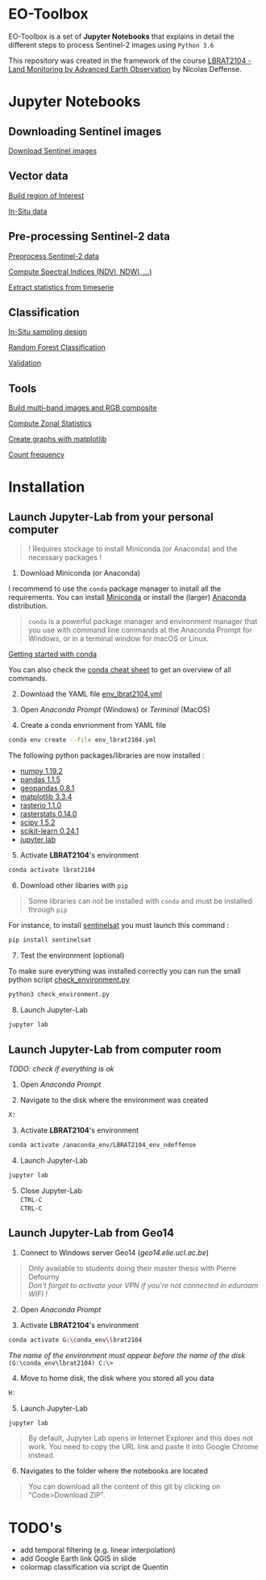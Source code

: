 # EO-Toolbox

EO-Toolbox is a set of **Jupyter Notebooks** that explains in detail the different steps to process Sentinel-2 images using `Python 3.6`

This repository was created in the framework of the course [LBRAT2104 - Land Monitoring by Advanced Earth Observation](https://uclouvain.be/cours-2021-lbrat2104) by Nicolas Deffense.


# Jupyter Notebooks

## Downloading Sentinel images

[Download Sentinel images](https://nicolasdeffense.github.io/eo-toolbox/notebooks_teaching/html/download_images.html)

## Vector data

[Build region of Interest](https://nicolasdeffense.github.io/eo-toolbox/notebooks_teaching/html/region_of_interest.html)

[In-Situ data](https://nicolasdeffense.github.io/eo-toolbox/notebooks_teaching/html/in_situ.html)

## Pre-processing Sentinel-2 data

[Preprocess Sentinel-2 data](https://nicolasdeffense.github.io/eo-toolbox/notebooks_teaching/html/sentinel_2_prepro.html)

[Compute Spectral Indices (NDVI, NDWI, ...)](https://nicolasdeffense.github.io/eo-toolbox/notebooks_teaching/html/spectral_indices.html)

[Extract statistics from timeserie](https://nicolasdeffense.github.io/eo-toolbox/notebooks_teaching/html/extract_stats_timeserie.html)

## Classification

[In-Situ sampling design](https://nicolasdeffense.github.io/eo-toolbox/notebooks_teaching/html/in_situ_sampling_design.html)

[Random Forest Classification](https://nicolasdeffense.github.io/eo-toolbox/notebooks_teaching/html/random_forest_classification.html)

[Validation](https://nicolasdeffense.github.io/eo-toolbox/notebooks_teaching/html/validation.html)

## Tools

[Build multi-band images and RGB composite](https://nicolasdeffense.github.io/eo-toolbox/notebooks_teaching/html/multiband_raster.html)

[Compute Zonal Statistics](https://nicolasdeffense.github.io/eo-toolbox/notebooks_teaching/html/zonal_stats.html)

[Create graphs with matplotlib](https://nicolasdeffense.github.io/eo-toolbox/notebooks_teaching/html/graphics.html)

[Count frequency](https://nicolasdeffense.github.io/eo-toolbox/notebooks_teaching/html/count_frequency_pixels.html)


# Installation

## Launch Jupyter-Lab from your personal computer

> ! Requires stockage to install Miniconda (or Anaconda) and the necessary packages !

1. Download Miniconda (or Anaconda)  

I recommend to use the `conda` package manager to install all the requirements. You can install [Miniconda](https://docs.conda.io/en/latest/miniconda.html) or install the (larger) [Anaconda](https://www.anaconda.com/products/individual) distribution.

> `conda` is a powerful package manager and environment manager that you use with command line commands at the Anaconda Prompt for Windows, or in a terminal window for macOS or Linux.

[Getting started with conda](https://conda.io/projects/conda/en/latest/user-guide/getting-started.html)

You can also check the [conda cheat sheet](cheat_sheets/conda_cheat_sheet.pdf) to get an overview of all commands.

2. Download the YAML file [env_lbrat2104.yml](installation/env_lbrat2104.yml)

3. Open *Anaconda Prompt* (Windows) or *Terminal* (MacOS)

4. Create a conda envrionment from YAML file
```sh
conda env create --file env_lbrat2104.yml
```

The following python packages/libraries are now installed :
- [numpy 1.19.2](https://numpy.org)
- [pandas 1.1.5](https://pandas.pydata.org)
- [geopandas 0.8.1](https://geopandas.org/)
- [matplotlib 3.3.4](https://matplotlib.org)
- [rasterio 1.1.0](https://rasterio.readthedocs.io/en/latest/intro.html)
- [rasterstats 0.14.0](https://pythonhosted.org/rasterstats/)
- [scipy 1.5.2](https://www.scipy.org/about.html)
- [scikit-learn 0.24.1](https://scikit-learn.org/stable/)
- [jupyter lab](http://jupyter.org)


5. Activate **LBRAT2104**'s environment
```sh
conda activate lbrat2104
```

6. Download other libaries with `pip`

> Some libraries can not be installed with `conda` and must be installed through `pip`

For instance, to install [sentinelsat](https://sentinelsat.readthedocs.io/en/stable/index.html) you must launch this command :

```sh
pip install sentinelsat
```

7. Test the environment (optional)

To make sure everything was installed correctly you can run the small python script [check_environment.py](installation/check_environment.py)
```sh
python3 check_environment.py
```

8. Launch Jupyter-Lab
```sh
jupyter lab
```


## Launch Jupyter-Lab from computer room

*TODO: check if everything is ok*

1. Open *Anaconda Prompt*

2. Navigate to the disk where the environment was created
```sh
X:
```

3. Activate **LBRAT2104**'s environment
```sh
conda activate /anaconda_env/LBRAT2104_env_ndeffense
```

4. Launch Jupyter-Lab
```sh
jupyter lab
```

5. Close Jupyter-Lab  
`CTRL-C`  
`CTRL-C`  


## Launch Jupyter-Lab from Geo14

1. Connect to Windows server Geo14 (*geo14.elie.ucl.ac.be*)

> Only available to students doing their master thesis with Pierre Defourny  
> *Don't forget to activate your VPN if you're not connected in eduroam WIFI !*

2. Open *Anaconda Prompt*

3. Activate **LBRAT2104**'s environment
```sh
conda activate G:\conda_env\lbrat2104
```
*The name of the environment must appear before the name of the disk*  
`(G:\conda_env\lbrat2104) C:\>`

4. Move to home disk, the disk where you stored all you data
```sh
H:
```

5. Launch Jupyter-Lab
```sh
jupyter lab
```
> By default, Jupyter Lab opens in Internet Explorer and this does not work. You need to copy the URL link and paste it into Google Chrome instead.

6. Navigates to the folder where the notebooks are located

> You can download all the content of this git by clicking on "Code>Download ZIP".


# TODO's

- add temporal filtering (e.g. linear interpolation)
- add Google Earth link QGIS in slide
- colormap classification via script de Quentin